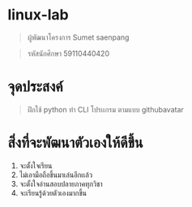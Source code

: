 # linux-lab

> ผู้พัฒนาโครงการ Sumet saenpang

> รหัสนักศึกษา 59110440420

# จุดประสงค์

> ฝึกใช้ python ทำ CLI โปรเเกรม ตามแบบ githubavatar

# สิ่งที่จะพัฒนาตัวเองให้ดีขึ้น

1. จะตั้งใจเรียน
2. ไม่เอามือถือขึ้นมาเล่นอีกเเล้ว
3. จะตั้งใจอ่านสอบปลายภาคทุกวิชา
4. จะเรียนรู้ด้วยตัวเองมากขึ้น
